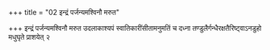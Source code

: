 +++
title = "02 इन्द्रं पर्जन्यमश्विनौ मरुत"

+++
इन्द्रं पर्जन्यमश्विनौ मरुत उदलाकाश्यपं स्वातिकारींसीतामनुमतिं च दध्ना तण्डुलैर्गन्धैरक्षतैरिष्ट्वाऽनडुहो मधुघृते प्राशयेत् २